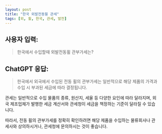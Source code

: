 ```yaml
---
layout: post
title: "한국 외발전동휠 관세"
tags: [외, 휠, 한국, 관세, 발전]
---
```


## 사용자 입력:
> 한국에서 수입할때 외발전동휠 관부가세는?

## ChatGPT 응답:
> 한국에서 외국에서 수입된 전동 휠의 관부가세는 일반적으로 해당 제품의 가격과 수입 시 부과된 세금에 따라 결정됩니다.

관세는 일반적으로 수입 물품의 종류, 원산지, 세율 등 다양한 요인에 따라 달라지며, 외국 제조업체가 발행한 세금 계산서와 관세청이 세금을 책정하는 기준이 달라질 수 있습니다.

따라서, 전동 휠의 관부가세를 정확히 확인하려면 해당 제품을 수입하는 물류회사나 관세사와 상의하시거나, 관세청에 문의하시는 것이 좋습니다.

